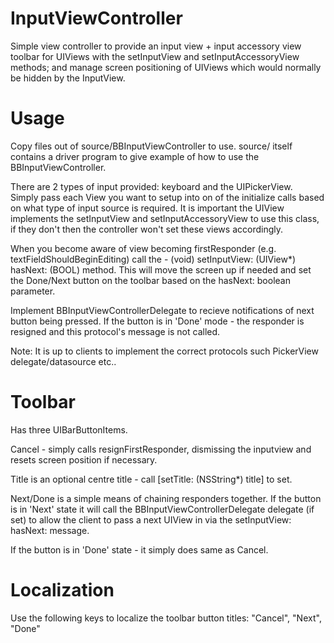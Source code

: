 InputViewController
===================

Simple view controller to provide an input view + input accessory view toolbar for 
UIViews with the setInputView and setInputAccessoryView methods; and manage screen positioning of
UIViews which would normally be hidden by the InputView.

Usage
=====

Copy files out of source/BBInputViewController to use.  source/ itself contains a driver program
to give example of how to use the BBInputViewController.  

There are 2 types of input provided: keyboard and the UIPickerView.  
Simply pass each View you want to setup into on of the initialize<XYZ> calls based 
on what type of input source is required.  It is important the UIView implements the
setInputView and setInputAccessoryView to use this class, if they don't then the controller won't set
these views accordingly.

When you become aware of view becoming firstResponder (e.g. textFieldShouldBeginEditing)
call the - (void) setInputView: (UIView*) hasNext: (BOOL) method.  This will move the screen up if needed and set
the Done/Next button on the toolbar based on the hasNext: boolean parameter.

Implement BBInputViewControllerDelegate<NSObject> to recieve notifications of next button being pressed.
If the button is in 'Done' mode - the responder is resigned and this protocol's message is not called.

Note: It is up to clients to implement the correct protocols such PickerView delegate/datasource etc..

Toolbar
=======

Has three UIBarButtonItems.  

Cancel - simply calls resignFirstResponder, dismissing the inputview and resets screen position if necessary.  

Title is an optional centre title - call [setTitle: (NSString*) title] to set.

Next/Done is a simple means of chaining responders together.  If the button is in 'Next' state 
it will call the BBInputViewControllerDelegate delegate (if set) to allow the client to pass a 
next UIView in via the setInputView: hasNext: message.

If the button is in 'Done' state - it simply does same as Cancel.

Localization
============

Use the following keys to localize the toolbar button titles:
"Cancel", "Next", "Done"

